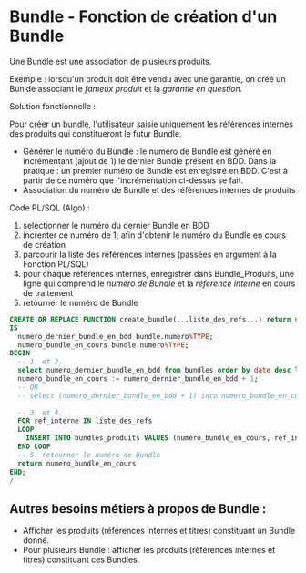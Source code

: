 # Bundle - Fonction de création d'un Bundle

Une Bundle est une association de plusieurs produits. 

Exemple : lorsqu'un produit doit être vendu avec une garantie, on créé un Bunlde associant le _fameux produit_ et la _garantie en question._

Solution fonctionnelle : 

Pour créer un bundle, l'utilisateur saisie uniquement les références internes des produits qui constitueront le futur Bundle.

- Générer le numéro du Bundle : le numéro de Bundle est généré en incrémentant (ajout de 1) le dernier Bundle présent en BDD. Dans la pratique : un premier numéro de Bundle est enregistré en BDD. C'est à partir de ce numéro que l'incrémentation ci-dessus se fait.
- Association du numéro de Bundle et des références internes de produits

Code PL/SQL (Algo) : 
1. selectionner le numéro du dernier Bundle en BDD
2. increnter ce numéro de 1; afin d'obtenir le numéro du Bundle en cours de création
3. parcourir la liste des références internes (passées en argument à la Fonction PL/SQL)
4. pour chaque références internes, enregistrer dans Bundle_Produits, une ligne qui comprend le _numéro de Bundle_ et la _référence interne_ en cours de traitement
5. retourner le numéro de Bundle

```sql
CREATE OR REPLACE FUNCTION create_bundle(...liste_des_refs...) return number
IS
  numero_dernier_bundle_en_bdd bundle.numero%TYPE;
  numero_bundle_en_cours bundle.numero%TYPE;
BEGIN
  -- 1. et 2.
  select numero_dernier_bundle_en_bdd from bundles order by date desc limit 1;
  numero_bundle_en_cours := numero_dernier_bundle_en_bdd + 1;
  -- OR
  -- select (numero_dernier_bundle_en_bdd + 1) into numero_bundle_en_cours from bundles order by date desc limit 1;
  
  -- 3. et 4.
  FOR ref_interne IN liste_des_refs
  LOOP
    INSERT INTO bundles_produits VALUES (numero_bundle_en_cours, ref_interne);
  END LOOP
  -- 5. retourner le numéro de Bundle
  return numero_bundle_en_cours
END;
/
```

## Autres besoins métiers à propos de Bundle : 
- Afficher les produits (références internes et titres) constituant un Bundle donné.
- Pour plusieurs Bundle : afficher les produits (références internes et titres) constituant ces Bundles.
